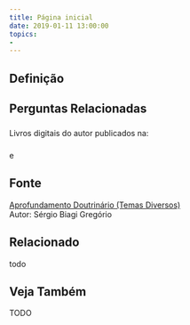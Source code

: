 ```yaml
---
title: Página inicial
date: 2019-01-11 13:00:00
topics: 
- 
---
```


## Definição


## Perguntas Relacionadas

### 

Livros digitais do autor publicados na:

### 

e


## Fonte
[Aprofundamento Doutrinário (Temas Diversos)](https://sites.google.com/view/aprofundamentodoutrinario/página-inicial)  
Autor: Sérgio Biagi Gregório



## Relacionado
todo

## Veja Também
TODO


